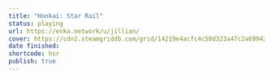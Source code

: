 ```yaml
---
title: "Honkai: Star Rail"
status: playing
url: https://enka.network/u/jillian/
cover: https://cdn2.steamgriddb.com/grid/14219e4acfc4c50d323a47c2a6994299.png
date finished:
shortcode: hsr
publish: true
---
```

